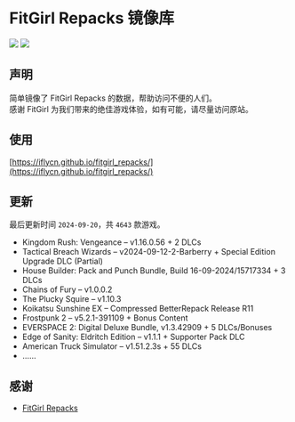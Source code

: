 ﻿# FitGirl Repacks 镜像库
![](https://img.shields.io/badge/ci-passing-brightgreen.svg?logo=github)
![](https://img.shields.io/badge/license-MIT-brightgreen.svg)

## 声明
简单镜像了 FitGirl Repacks 的数据，帮助访问不便的人们。  
感谢 FitGirl 为我们带来的绝佳游戏体验，如有可能，请尽量访问原站。

## 使用
[https://iflycn.github.io/fitgirl_repacks/](https://iflycn.github.io/fitgirl_repacks/)

## 更新
最后更新时间 `2024-09-20`，共 `4643` 款游戏。
- Kingdom Rush: Vengeance – v1.16.0.56 + 2 DLCs
- Tactical Breach Wizards – v2024-09-12-2-Barberry + Special Edition Upgrade DLC (Partial)
- House Builder: Pack and Punch Bundle, Build 16-09-2024/15717334 + 3 DLCs
- Chains of Fury – v1.0.0.2
- The Plucky Squire – v1.10.3
- Koikatsu Sunshine EX – Compressed BetterRepack Release R11
- Frostpunk 2 – v5.2.1-391109 + Bonus Content
- EVERSPACE 2: Digital Deluxe Bundle, v1.3.42909 + 5 DLCs/Bonuses
- Edge of Sanity: Eldritch Edition – v1.1.1 + Supporter Pack DLC
- American Truck Simulator – v1.51.2.3s + 55 DLCs
- ……

## 感谢
- [FitGirl Repacks](https://fitgirl-repacks.site/)
